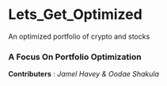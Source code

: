 # Lets_Get_Optimized
An optimized portfolio of crypto and stocks
### A Focus On Portfolio Optimization
**Contributers** : *Jamel Havey & Oodae Shakula*
